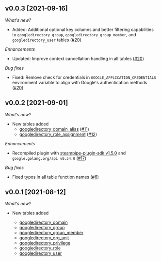 ## v0.0.3 [2021-09-16]

_What's new?_

- Added: Additional optional key columns and better filtering capabilities to `googledirectory_group`, `googledirectory_group_member`, and `googledirectory_user` tables ([#20](https://github.com/turbot/steampipe-plugin-googledirectory/pull/20))

_Enhancements_

- Updated: Improve context cancellation handling in all tables ([#20](https://github.com/turbot/steampipe-plugin-googledirectory/pull/20))

_Bug fixes_

- Fixed: Remove check for credentials in `GOOGLE_APPLICATION_CREDENTIALS` environment variable to align with Google's authentication methods ([#20](https://github.com/turbot/steampipe-plugin-googledirectory/pull/20))

## v0.0.2 [2021-09-01]

_What's new?_

- New tables added
  - [googledirectory_domain_alias](https://hub.steampipe.io/plugins/turbot/googledirectory/tables/googledirectory_domain_alias) ([#11](https://github.com/turbot/steampipe-plugin-googledirectory/pull/11))
  - [googledirectory_role_assignment](https://hub.steampipe.io/plugins/turbot/googledirectory/tables/googledirectory_role_assignment) ([#12](https://github.com/turbot/steampipe-plugin-googledirectory/pull/12))

_Enhancements_

- Recompiled plugin with [steampipe-plugin-sdk v1.5.0](https://github.com/turbot/steampipe-plugin-sdk/blob/main/CHANGELOG.md#v150--2021-08-06) and `google.golang.org/api v0.54.0` ([#17](https://github.com/turbot/steampipe-plugin-googledirectory/pull/17))

_Bug fixes_

- Fixed typos in all table function names ([#6](https://github.com/turbot/steampipe-plugin-googledirectory/pull/6))

## v0.0.1 [2021-08-12]

_What's new?_

- New tables added

  - [googledirectory_domain](https://hub.steampipe.io/plugins/turbot/googledirectory/tables/googledirectory_domain)
  - [googledirectory_group](https://hub.steampipe.io/plugins/turbot/googledirectory/tables/googledirectory_group)
  - [googledirectory_group_member](https://hub.steampipe.io/plugins/turbot/googledirectory/tables/googledirectory_group_member)
  - [googledirectory_org_unit](https://hub.steampipe.io/plugins/turbot/googledirectory/tables/googledirectory_org_unit)
  - [googledirectory_privilege](https://hub.steampipe.io/plugins/turbot/googledirectory/tables/googledirectory_privilege)
  - [googledirectory_role](https://hub.steampipe.io/plugins/turbot/googledirectory/tables/googledirectory_role)
  - [googledirectory_user](https://hub.steampipe.io/plugins/turbot/googledirectory/tables/googledirectory_user)
